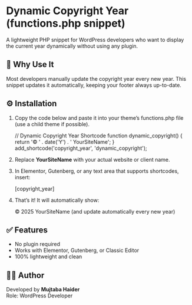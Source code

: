 # Dynamic Copyright Year (functions.php snippet)

A lightweight PHP snippet for WordPress developers who want to display the current year dynamically without using any plugin.

## 🧠 Why Use It

Most developers manually update the copyright year every new year.
This snippet updates it automatically, keeping your footer always up-to-date.

## ⚙️ Installation

1. Copy the code below and paste it into your theme’s functions.php file (use a child theme if possible).

   // Dynamic Copyright Year Shortcode
   function dynamic_copyright() {
   return '&copy; ' . date('Y') . ' YourSiteName';
   }
   add_shortcode('copyright_year', 'dynamic_copyright');

2. Replace **YourSiteName** with your actual website or client name.

3. In Elementor, Gutenberg, or any text area that supports shortcodes, insert:

   [copyright_year]

4. That’s it! It will automatically show:

   © 2025 YourSiteName
   (and update automatically every new year)

## ✅ Features

- No plugin required
- Works with Elementor, Gutenberg, or Classic Editor
- 100% lightweight and clean

## 👨‍💻 Author

Developed by **Mujtaba Haider**  
Role: WordPress Developer
